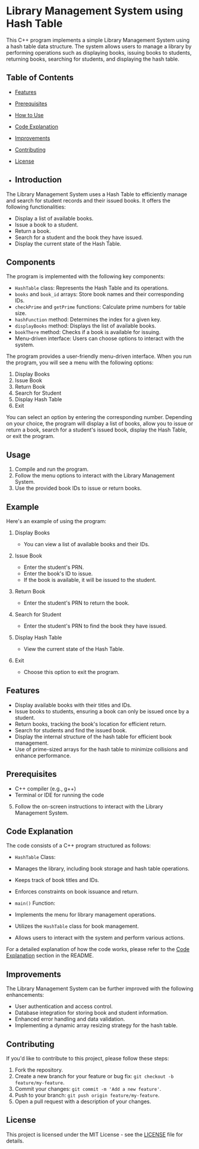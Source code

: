 
# Library Management System using Hash Table

This C++ program implements a simple Library Management System using a hash table data structure. The system allows users to manage a library by performing operations such as displaying books, issuing books to students, returning books, searching for students, and displaying the hash table.

## Table of Contents
- [Features](#features)
- [Prerequisites](#prerequisites)
- [How to Use](#how-to-use)
- [Code Explanation](#code-explanation)
- [Improvements](#improvements)
- [Contributing](#contributing)
- [License](#license)

- ## Introduction

The Library Management System uses a Hash Table to efficiently manage and search for student records and their issued books. It offers the following functionalities:

- Display a list of available books.
- Issue a book to a student.
- Return a book.
- Search for a student and the book they have issued.
- Display the current state of the Hash Table.

## Components

The program is implemented with the following key components:

- `HashTable` class: Represents the Hash Table and its operations.
- `books` and `book_id` arrays: Store book names and their corresponding IDs.
- `checkPrime` and `getPrime` functions: Calculate prime numbers for table size.
- `hashFunction` method: Determines the index for a given key.
- `displayBooks` method: Displays the list of available books.
- `bookThere` method: Checks if a book is available for issuing.
- Menu-driven interface: Users can choose options to interact with the system.

The program provides a user-friendly menu-driven interface. When you run the program, you will see a menu with the following options:

1. Display Books
2. Issue Book
3. Return Book
4. Search for Student
5. Display Hash Table
6. Exit

You can select an option by entering the corresponding number. Depending on your choice, the program will display a list of books, allow you to issue or return a book, search for a student's issued book, display the Hash Table, or exit the program.

## Usage

1. Compile and run the program.
2. Follow the menu options to interact with the Library Management System.
3. Use the provided book IDs to issue or return books.

## Example

Here's an example of using the program:

1. Display Books
   - You can view a list of available books and their IDs.

2. Issue Book
   - Enter the student's PRN.
   - Enter the book's ID to issue.
   - If the book is available, it will be issued to the student.

3. Return Book
   - Enter the student's PRN to return the book.

4. Search for Student
   - Enter the student's PRN to find the book they have issued.

5. Display Hash Table
   - View the current state of the Hash Table.

6. Exit
   - Choose this option to exit the program.

## Features
- Display available books with their titles and IDs.
- Issue books to students, ensuring a book can only be issued once by a student.
- Return books, tracking the book's location for efficient return.
- Search for students and find the issued book.
- Display the internal structure of the hash table for efficient book management.
- Use of prime-sized arrays for the hash table to minimize collisions and enhance performance.

## Prerequisites
- C++ compiler (e.g., g++)
- Terminal or IDE for running the code


5. Follow the on-screen instructions to interact with the Library Management System.

## Code Explanation

The code consists of a C++ program structured as follows:

- `HashTable` Class:
 - Manages the library, including book storage and hash table operations.
 - Keeps track of book titles and IDs.
 - Enforces constraints on book issuance and return.

- `main()` Function:
 - Implements the menu for library management operations.
 - Utilizes the `HashTable` class for book management.
 - Allows users to interact with the system and perform various actions.

For a detailed explanation of how the code works, please refer to the [Code Explanation](#code-explanation) section in the README.

## Improvements
The Library Management System can be further improved with the following enhancements:
- User authentication and access control.
- Database integration for storing book and student information.
- Enhanced error handling and data validation.
- Implementing a dynamic array resizing strategy for the hash table.

## Contributing
If you'd like to contribute to this project, please follow these steps:
1. Fork the repository.
2. Create a new branch for your feature or bug fix: `git checkout -b feature/my-feature`.
3. Commit your changes: `git commit -m 'Add a new feature'`.
4. Push to your branch: `git push origin feature/my-feature`.
5. Open a pull request with a description of your changes.

## License
This project is licensed under the MIT License - see the [LICENSE](LICENSE) file for details.


